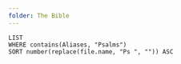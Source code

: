 ```yaml
---
folder: The Bible
---
```


```dataview
LIST 
WHERE contains(Aliases, "Psalms")
SORT number(replace(file.name, "Ps ", "")) ASC
```
 
